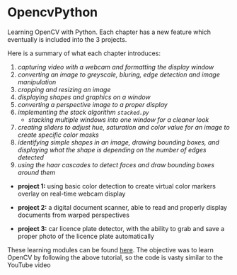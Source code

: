 # OpencvPython
Learning OpenCV with Python. Each chapter has a new feature which eventually is included into the 3 projects.

Here is a summary of what each chapter introduces:
1. *capturing video with a webcam and formatting the display window*
2. *converting an image to greyscale, bluring, edge detection and image manipulation*
3. *cropping and resizing an image*
4. *displaying shapes and graphics on a window*
5. *converting a perspective image to a proper display*
6. *implementing the stack algorithm `stacked.py`*
    * _stacking multiple windows into one window for a cleaner look_
7. *creating sliders to adjust hue, saturation and color value for an image to create specific color masks*
8. *identifying simple shapes in an image, drawing bounding boxes, and displaying what the shape is depending on the number of edges detected*
9. *using the haar cascades to detect faces and draw bounding boxes around them*

* **project 1:** using basic color detection to create virtual color markers overlay on real-time webcam display

* **project 2:** a digital document scanner, able to read and properly display documents from warped perspectives

* **project 3:** car licence plate detector, with the ability to grab and save a proper photo of the licence plate automatically



These learning modules can be found [here](https://www.youtube.com/watch?v=WQeoO7MI0Bs). The objective was to learn OpenCV by following the above tutorial, so the code is vasty similar to the YouTube video
